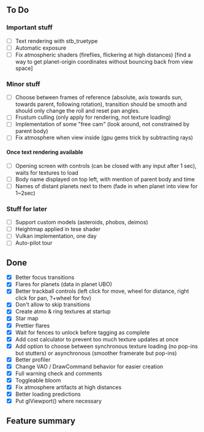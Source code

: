 ## To Do

### Important stuff
- [ ] Text rendering with stb_truetype
- [ ] Automatic exposure
- [ ] Fix atmospheric shaders (fireflies, flickering at high distances) [find a way to get planet-origin coordinates without bouncing back from view space]

### Minor stuff
- [ ] Choose between frames of reference (absolute, axis towards sun, towards parent, following rotation), transition should be smooth and should only change the roll and reset pan angles.
- [ ] Frustum culling (only apply for rendering, not texture loading)
- [ ] Implementation of some "free cam" (look around, not constrained by parent body)
- [ ] Fix atmosphere when view inside (gpu gems trick by subtracting rays)

#### Once text rendering available
- [ ] Opening screen with controls (can be closed with any input after 1 sec), waits for textures to load
- [ ] Body name displayed on top left, with mention of parent body and time
- [ ] Names of distant planets next to them (fade in when planet into view for 1~2sec)

### Stuff for later
- [ ] Support custom models (asteroids, phobos, deimos)
- [ ] Heightmap applied in tese shader
- [ ] Vulkan implementation, one day
- [ ] Auto-pilot tour

## Done
- [x] Better focus transitions
- [x] Flares for planets (data in planet UBO)
- [x] Better trackball controls (left click for move, wheel for distance, right click for pan, ?+wheel for fov)
- [x] Don't allow to skip transitions
- [x] Create atmo & ring textures at startup
- [x] Star map
- [x] Prettier flares
- [x] Wait for fences to unlock before tagging as complete
- [x] Add cost calculator to prevent too much texture updates at once
- [x] Add option to choose between synchronous texture loading (no pop-ins but stutters) or asynchronous (smoother framerate but pop-ins)
- [x] Better profiler
- [x] Change VAO / DrawCommand behavior for easier creation
- [x] Full warning check and comments
- [x] Toggleable bloom
- [x] Fix atmosphere artifacts at high distances
- [x] Better loading predictions
- [x] Put glViewport() where necessary

## Feature summary

